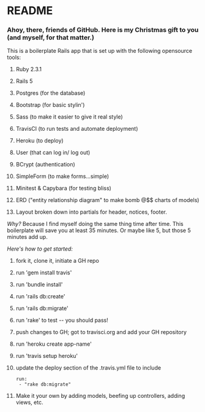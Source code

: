 # README

### Ahoy, there, friends of GitHub. Here is my Christmas gift to you (and myself, for that matter.)

This is a boilerplate Rails app that is set up with the following opensource tools:

1. Ruby 2.3.1

2. Rails 5

3. Postgres (for the database)

4. Bootstrap (for basic stylin')

5. Sass (to make it easier to give it real style)

6. TravisCI (to run tests and automate deployment)

7. Heroku (to deploy)

8. User (that can log in/ log out)

9. BCrypt (authentication)

10. SimpleForm (to make forms...simple)

11. Minitest & Capybara (for testing bliss)

12. ERD ("entity relationship diagram" to make bomb @$$ charts of models)

13. Layout broken down into partials for header, notices, footer. 

*Why?* Because I find myself doing the same thing time after time. This boilerplate will save you at least 35 minutes. Or maybe like 5, but those 5 minutes add up. 

*Here's how to get started:*

1. fork it, clone it, initiate a GH repo

2. run 'gem install travis'

3. run 'bundle install'

4. run 'rails db:create'

5. run 'rails db:migrate'

6. run 'rake' to test -- you should pass! 

7. push changes to GH; got to travisci.org and add your GH repository

8. run 'heroku create app-name'

9. run 'travis setup heroku'

10. update the deploy section of the .travis.yml file to include

	````
	run:
	 - "rake db:migrate"
	 ````

11. Make it your own by adding models, beefing up controllers, adding views, etc. 